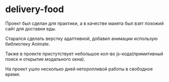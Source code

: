 # delivery-food
Проект был сделан для практики, а в качестве макета был взят похожий сайт для доставки еды.


Старался сделать верстку адаптивной, добавил анимации использую библиотеку Animate. 

Также в проекте пристутствует небольшое кол-во js-кода(примитивный поиск и открытие модального окна).

На проект ушло несколько дней неторопливой работы в свободное время.

